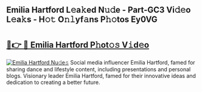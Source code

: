 ## Emilia Hartford L𝚎a𝚔ed N𝚞𝚍e - Part-GC3 Vi𝚍𝚎o L𝚎a𝚔s - H𝚘𝚝 O𝚗𝚕yf𝚊ns P𝚑𝚘tos Ey0VG

# <h2><a href="http://kfdgkc.oniu.top/?m=Emilia+Hartford">🔗👉 🔴 Emilia Hartford P𝚑ot𝚘𝚜 V𝚒d𝚎o</a></h2>

[![Emilia Hartford Nu𝚍e𝚜](https://i.imgur.com/0qMVB7G.gif)](http://kfdgkc.oniu.top/?m=Emilia+Hartford)
Social media influencer Emilia Hartford, famed for sharing dance and lifestyle content, including presentations and personal blogs. Visionary leader Emilia Hartford, famed for their innovative ideas and dedication to creating a better future.  
